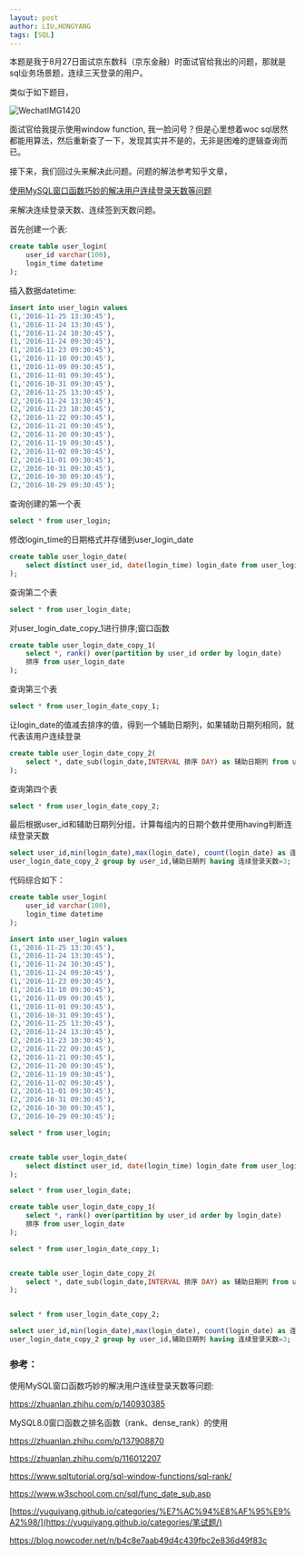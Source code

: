 ```yaml
---
layout: post
author: LIU,HONGYANG
tags: [SQL]
---
```




本题是我于8月27日面试京东数科（京东金融）时面试官给我出的问题，那就是sql业务场景题，连续三天登录的用户。

类似于如下题目， 

![WechatIMG1420](https://tva1.sinaimg.cn/large/007S8ZIlgy1gi6eohahjxj30u01t0wht.jpg)





面试官给我提示使用window function, 我一脸问号？但是心里想着woc sql居然都能用算法，然后重新查了一下，发现其实并不是的，无非是困难的逻辑查询而已。



接下来，我们回过头来解决此问题。问题的解法参考知乎文章，

[使用MySQL窗口函数巧妙的解决用户连续登录天数等问题](https://zhuanlan.zhihu.com/p/140930385)

来解决连续登录天数、连续签到天数问题。



首先创建一个表:



```sql
create table user_login(
	user_id varchar(100),
    login_time datetime
);
```



插入数据datetime:

```sql
insert into user_login values
(1,'2016-11-25 13:30:45'),  
(1,'2016-11-24 13:30:45'),  
(1,'2016-11-24 10:30:45'),  
(1,'2016-11-24 09:30:45'),  
(1,'2016-11-23 09:30:45'),  
(1,'2016-11-10 09:30:45'),  
(1,'2016-11-09 09:30:45'),  
(1,'2016-11-01 09:30:45'),  
(1,'2016-10-31 09:30:45'),  
(2,'2016-11-25 13:30:45'),  
(2,'2016-11-24 13:30:45'),  
(2,'2016-11-23 10:30:45'),  
(2,'2016-11-22 09:30:45'),  
(2,'2016-11-21 09:30:45'),  
(2,'2016-11-20 09:30:45'),  
(2,'2016-11-19 09:30:45'),  
(2,'2016-11-02 09:30:45'),  
(2,'2016-11-01 09:30:45'),  
(2,'2016-10-31 09:30:45'),  
(2,'2016-10-30 09:30:45'),  
(2,'2016-10-29 09:30:45');
```



查询创建的第一个表

```sql
select * from user_login;
```



修改login_time的日期格式并存储到user_login_date



```sql
create table user_login_date(
	select distinct user_id, date(login_time) login_date from user_login
);
```



查询第二个表

```sql
select * from user_login_date;
```



对user_login_date_copy_1进行排序;窗口函数



```sql
create table user_login_date_copy_1(
	select *, rank() over(partition by user_id order by login_date) 
    排序 from user_login_date
);
```



查询第三个表



```sql
select * from user_login_date_copy_1;
```



让login_date的值减去排序的值，得到一个辅助日期列，如果辅助日期列相同，就代表该用户连续登录



```sql
create table user_login_date_copy_2(
	select *, date_sub(login_date,INTERVAL 排序 DAY) as 辅助日期列 from user_login_date_copy_1
);
```



查询第四个表

```sql
select * from user_login_date_copy_2;
```



最后根据user_id和辅助日期列分组，计算每组内的日期个数并使用having判断连续登录天数



```sql
select user_id,min(login_date),max(login_date), count(login_date) as 连续登录天数 from 
user_login_date_copy_2 group by user_id,辅助日期列 having 连续登录天数=3;
```



代码综合如下：

```sql
create table user_login(
	user_id varchar(100),
    login_time datetime
);

insert into user_login values
(1,'2016-11-25 13:30:45'),  
(1,'2016-11-24 13:30:45'),  
(1,'2016-11-24 10:30:45'),  
(1,'2016-11-24 09:30:45'),  
(1,'2016-11-23 09:30:45'),  
(1,'2016-11-10 09:30:45'),  
(1,'2016-11-09 09:30:45'),  
(1,'2016-11-01 09:30:45'),  
(1,'2016-10-31 09:30:45'),  
(2,'2016-11-25 13:30:45'),  
(2,'2016-11-24 13:30:45'),  
(2,'2016-11-23 10:30:45'),  
(2,'2016-11-22 09:30:45'),  
(2,'2016-11-21 09:30:45'),  
(2,'2016-11-20 09:30:45'),  
(2,'2016-11-19 09:30:45'),  
(2,'2016-11-02 09:30:45'),  
(2,'2016-11-01 09:30:45'),  
(2,'2016-10-31 09:30:45'),  
(2,'2016-10-30 09:30:45'),  
(2,'2016-10-29 09:30:45');

select * from user_login;


create table user_login_date(
	select distinct user_id, date(login_time) login_date from user_login
);

select * from user_login_date;

create table user_login_date_copy_1(
	select *, rank() over(partition by user_id order by login_date) 
    排序 from user_login_date
);

select * from user_login_date_copy_1;


create table user_login_date_copy_2(
	select *, date_sub(login_date,INTERVAL 排序 DAY) as 辅助日期列 from user_login_date_copy_1
);


select * from user_login_date_copy_2;

select user_id,min(login_date),max(login_date), count(login_date) as 连续登录天数 from 
user_login_date_copy_2 group by user_id,辅助日期列 having 连续登录天数=3;

```



### 参考：



使用MySQL窗口函数巧妙的解决用户连续登录天数等问题: 

https://zhuanlan.zhihu.com/p/140930385



MySQL8.0窗口函数之排名函数（rank、dense_rank）的使用

https://zhuanlan.zhihu.com/p/137908870



https://zhuanlan.zhihu.com/p/116012207



https://www.sqltutorial.org/sql-window-functions/sql-rank/



https://www.w3school.com.cn/sql/func_date_sub.asp



[https://yuguiyang.github.io/categories/%E7%AC%94%E8%AF%95%E9%A2%98/](https://yuguiyang.github.io/categories/笔试题/)



https://blog.nowcoder.net/n/b4c8e7aab49d4c439fbc2e836d49f83c